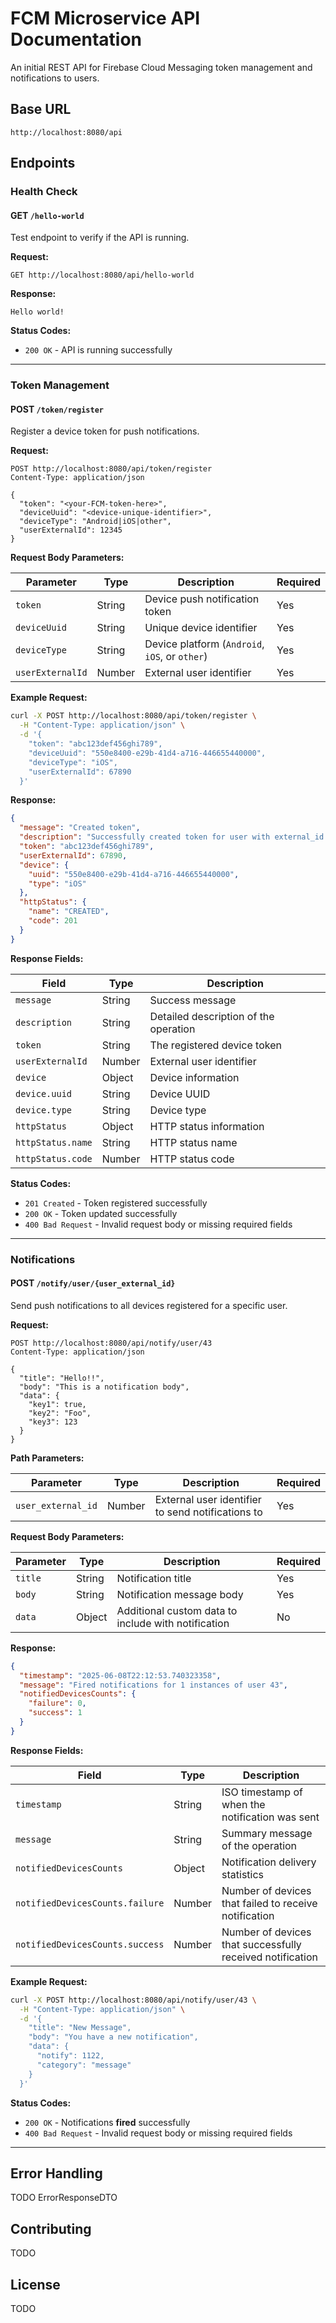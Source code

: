 # FCM Microservice API Documentation

An initial REST API for Firebase Cloud Messaging token management and notifications to users.

## Base URL

```
http://localhost:8080/api
```

## Endpoints

### Health Check

#### GET `/hello-world`

Test endpoint to verify if the API is running.

**Request:**
```http
GET http://localhost:8080/api/hello-world
```

**Response:**
```
Hello world!
```

**Status Codes:**
- `200 OK` - API is running successfully

---

### Token Management

#### POST `/token/register`

Register a device token for push notifications.

**Request:**
```http
POST http://localhost:8080/api/token/register
Content-Type: application/json

{
  "token": "<your-FCM-token-here>",
  "deviceUuid": "<device-unique-identifier>",
  "deviceType": "Android|iOS|other",
  "userExternalId": 12345
}
```

**Request Body Parameters:**

| Parameter | Type | Description | Required |
|-----------|------|-------------|----------|
| `token` | String | Device push notification token | Yes |
| `deviceUuid` | String | Unique device identifier | Yes |
| `deviceType` | String | Device platform (`Android`, `iOS`, or `other`) | Yes |
| `userExternalId` | Number | External user identifier | Yes |

**Example Request:**
```bash
curl -X POST http://localhost:8080/api/token/register \
  -H "Content-Type: application/json" \
  -d '{
    "token": "abc123def456ghi789",
    "deviceUuid": "550e8400-e29b-41d4-a716-446655440000",
    "deviceType": "iOS",
    "userExternalId": 67890
  }'
```

**Response:**
```json
{
  "message": "Created token",
  "description": "Successfully created token for user with external_id '1' and device with uuid '123e4567-e89b-12d3-aaaasd-4266a14174000'",
  "token": "abc123def456ghi789",
  "userExternalId": 67890,
  "device": {
    "uuid": "550e8400-e29b-41d4-a716-446655440000",
    "type": "iOS"
  },
  "httpStatus": {
    "name": "CREATED",
    "code": 201
  }
}
```

**Response Fields:**

| Field | Type | Description |
|-------|------|-------------|
| `message` | String | Success message |
| `description` | String | Detailed description of the operation |
| `token` | String | The registered device token |
| `userExternalId` | Number | External user identifier |
| `device` | Object | Device information |
| `device.uuid` | String | Device UUID |
| `device.type` | String | Device type |
| `httpStatus` | Object | HTTP status information |
| `httpStatus.name` | String | HTTP status name |
| `httpStatus.code` | Number | HTTP status code |

**Status Codes:**
- `201 Created` - Token registered successfully
- `200 OK` - Token updated successfully
- `400 Bad Request` - Invalid request body or missing required fields

---

### Notifications

#### POST `/notify/user/{user_external_id}`

Send push notifications to all devices registered for a specific user.

**Request:**
```http
POST http://localhost:8080/api/notify/user/43
Content-Type: application/json

{
  "title": "Hello!!",
  "body": "This is a notification body",
  "data": {
    "key1": true,
    "key2": "Foo",
    "key3": 123
  }
}
```

**Path Parameters:**

| Parameter | Type | Description | Required |
|-----------|------|-------------|----------|
| `user_external_id` | Number | External user identifier to send notifications to | Yes |

**Request Body Parameters:**

| Parameter | Type | Description | Required |
|-----------|------|-------------|----------|
| `title` | String | Notification title | Yes |
| `body` | String | Notification message body | Yes |
| `data` | Object | Additional custom data to include with notification | No |

**Response:**
```json
{
  "timestamp": "2025-06-08T22:12:53.740323358",
  "message": "Fired notifications for 1 instances of user 43",
  "notifiedDevicesCounts": {
    "failure": 0,
    "success": 1
  }
}
```

**Response Fields:**

| Field | Type | Description |
|-------|------|-------------|
| `timestamp` | String | ISO timestamp of when the notification was sent |
| `message` | String | Summary message of the operation |
| `notifiedDevicesCounts` | Object | Notification delivery statistics |
| `notifiedDevicesCounts.failure` | Number | Number of devices that failed to receive notification |
| `notifiedDevicesCounts.success` | Number | Number of devices that successfully received notification |

**Example Request:**
```bash
curl -X POST http://localhost:8080/api/notify/user/43 \
  -H "Content-Type: application/json" \
  -d '{
    "title": "New Message",
    "body": "You have a new notification",
    "data": {
      "notify": 1122,
      "category": "message"
    }
  }'
```

**Status Codes:**
- `200 OK` - Notifications **fired** successfully
- `400 Bad Request` - Invalid request body or missing required fields

---

## Error Handling

TODO ErrorResponseDTO

## Contributing

TODO

## License

TODO
